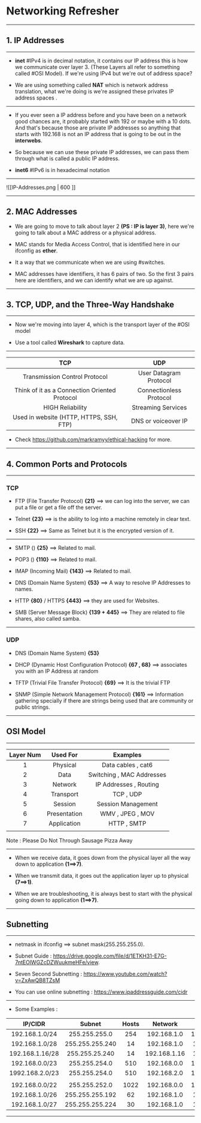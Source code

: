 # Networking Refresher
---

## 1. IP Addresses

---

- **inet** #IPv4 is in decimal notation, it contains our IP address this is how we communicate over layer 3. (These Layers all refer to something called #OSI Model). If we're using IPv4 but we're out of address space? 

- We are using something called **NAT** which is network address translation, what we're doing is we're assigned these privates IP address spaces .

---

- If you ever seen a IP address before and you have been on a network good chances are, it probably started with 192 or maybe with a 10 dots. And that's because those are private IP addresses so anything that starts with 192.168 is not an IP address that is going to be out in the **interwebs**. 

- So because we can use these private IP addresses, we can pass them through what is called a public IP address.

- **inet6** #IPv6 is in hexadecimal notation
---

![[IP-Addresses.png | 600 ]]

---

## 2. MAC Addresses

- We are going to move to talk about layer 2 **(PS : IP is layer 3)**, here we're going to talk about a MAC address or a physical address.

- MAC stands for Media Access Control, that is identified here in our ifconfig as **ether**.

- It a way that we communicate when we are using #switches.

- MAC addresses have identifiers, it has 6 pairs of two. So the first 3 pairs here are identifiers,  and we can identify what we are up against.

---

## 3. TCP, UDP, and the Three-Way Handshake

---

- Now we're moving into layer 4, which is the transport layer of the #OSI model 

- Use a tool called **Wireshark** to capture data.

---

|                    **TCP**                    |         **UDP**         |
|:---------------------------------------------:|:-----------------------:|
|         Transmission Control Protocol         | User Datagram Protocol  |
| Think of it as a Connection Oriented Protocol | Connectionless Protocol |
|               HIGH Reliability                |   Streaming Services    |
|    Used in website (HTTP, HTTPS, SSH, FTP)    |   DNS or voiceover IP   |


- Check https://github.com/markramyy/ethical-hacking for more.

---

## 4. Common Ports and Protocols

---

### TCP

- FTP (File Transfer Protocol) **{21}**  ==> we can log into the server, we can put a file or get a file off the server.

- Telnet **{23}**  ==> is the ability to log into a machine remotely in clear text. 

- SSH **{22}**  ==> Same as Telnet but it is the encrypted version of it.

---

- SMTP () **{25}** ==> Related to mail.

- POP3 () **{110}** ==> Related to mail.

- IMAP (Incoming Mail) **{143}** ==> Related to mail.

- DNS (Domain Name System) **{53}** ==> A way to resolve IP Addresses to names.

- HTTP **{80}**  /  HTTPS **{443}** ==> they are used for Websites. 

- SMB (Server Message Block) **{139 + 445}** ==> They are related to file shares, also called samba.

---

### UDP

- DNS (Domain Name System) **{53}**

- DHCP (Dynamic Host Configuration Protocol) **{67 , 68}**  ==> associates you with an IP Address at random

- TFTP (Trivial File Transfer Protocol) **{69}** ==> It is the trivial FTP 

- SNMP (Simple Network Management Protocol) **{161}** ==> Information gathering specially if there are strings being used that are community or public strings.

---

## OSI Model

---

| **Layer Num** | **Used For** |       **Examples**        |
|:-------------:|:------------:|:-------------------------:|
|       1       |   Physical   |    Data cables , cat6     |
|       2       |     Data     | Switching , MAC Addresses |
|       3       |   Network    |  IP Addresses , Routing   |
|       4       |  Transport   |         TCP , UDP         |
|       5       |   Session    |    Session Management     |
|       6       | Presentation |     WMV , JPEG , MOV      |
|       7       | Application  |        HTTP , SMTP        |
|               |              |                           |

Note : Please Do Not Through Sausage Pizza Away

---

- When we receive data, it goes down from the physical layer all the way down to application **(1==>7)**.

- When we transmit data, it goes out the application layer up to physical **(7==>1)**.

- When we are troubleshooting, it is always best to start with the physical going down to application **(1==>7)**.
 ---

## Subnetting

---

- netmask in ifconfig ==> subnet mask(255.255.255.0).

- Subnet Guide : https://drive.google.com/file/d/1ETKH31-E7G-7ntEOlWGZcDZWuukmeHFe/view.

- Seven Second Subnetting : https://www.youtube.com/watch?v=ZxAwQB8TZsM

- You can use online subnetting : https://www.ipaddressguide.com/cidr

---
- Some Examples :

|   **IP/CIDR**   |   **Subnet**    | **Hosts** | **Network**  | **Broadcast** |
|:---------------:|:---------------:|:---------:|:------------:|:-------------:|
| 192.168.1.0/24  |  255.255.255.0  |    254    | 192.168.1.0  | 192.168.1.255 |
| 192.168.1.0/28  | 255.255.255.240 |    14     | 192.168.1.0  | 192.168.1.15  |
| 192.168.1.16/28 | 255.255.25.240  |    14     | 192.168.1.16 | 192.168.1.31  |
| 192.168.0.0/23  |  255.255.254.0  |    510    | 192.168.0.0  | 192.168.1.255 |
| 1992.168.2.0/23 |  255.255.254.0  |    510    | 192.168.2.0  | 192.168.3.255 |
|                 |                 |           |              |               |
| 192.168.0.0/22  |  255.255.252.0  |   1022    | 192.168.0.0  | 192.168.3.255 |
| 192.168.1.0/26  | 255.255.255.192 |    62     | 192.168.1.0  | 192.168.1.63  |
| 192.168.1.0/27  | 255.255.255.224 |    30     | 192.168.1.0  | 192.168.1.31  |

---